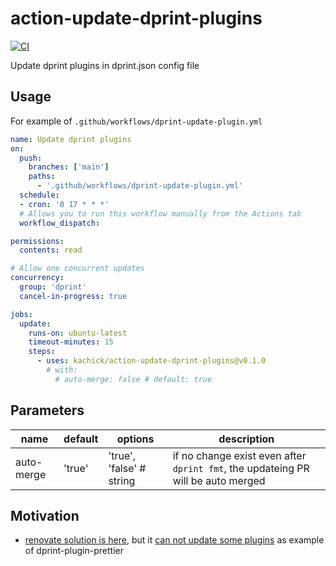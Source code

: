 # action-update-dprint-plugins

[![CI](https://github.com/kachick/action-update-dprint-plugins/actions/workflows/validate.yml/badge.svg?branch=main)](https://github.com/kachick/action-update-dprint-plugins/actions/workflows/validate.yml?query=branch%3Amain++)

Update dprint plugins in dprint.json config file

## Usage

For example of `.github/workflows/dprint-update-plugin.yml`

```yaml
name: Update dprint plugins
on:
  push:
    branches: ['main']
    paths:
      - '.github/workflows/dprint-update-plugin.yml'
  schedule:
  - cron: '0 17 * * *'
  # Allows you to run this workflow manually from the Actions tab
  workflow_dispatch:

permissions:
  contents: read

# Allow one concurrent updates
concurrency:
  group: 'dprint'
  cancel-in-progress: true

jobs:
  update:
    runs-on: ubuntu-latest
    timeout-minutes: 15
    steps:
      - uses: kachick/action-update-dprint-plugins@v0.1.0
        # with:
          # auto-merge: false # default: true
```

## Parameters

| name       | default | options                  | description                                                                      |
| ---------- | ------- | ------------------------ | -------------------------------------------------------------------------------- |
| auto-merge | 'true'  | 'true', 'false' # string | if no change exist even after `dprint fmt`, the updateing PR will be auto merged |

## Motivation

- [renovate solution is here](https://github.com/kachick/renovate-config-dprint), but it [can not update some plugins](https://github.com/kachick/renovate-config-dprint/issues/11) as example of dprint-plugin-prettier
